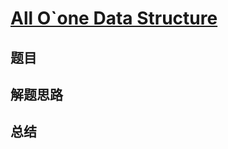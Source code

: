 # [All O`one Data Structure](https://leetcode.com/problems/all-oone-data-structure/)
## 题目


## 解题思路


## 总结


